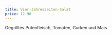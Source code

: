 ```yaml
---
title: Vier-Jahreszeiten-Salat
price: 12.90
---
```


Gegrilltes Putenfleisch, Tomaten, Gurken und Mais
